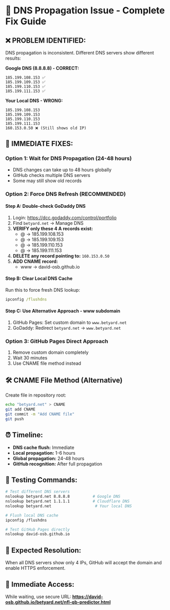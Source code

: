 # 🚨 DNS Propagation Issue - Complete Fix Guide

## ❌ **PROBLEM IDENTIFIED:**
DNS propagation is inconsistent. Different DNS servers show different results:

**Google DNS (8.8.8.8) - CORRECT:**
```
185.199.108.153 ✅
185.199.109.153 ✅  
185.199.110.153 ✅
185.199.111.153 ✅
```

**Your Local DNS - WRONG:**
```
185.199.108.153
185.199.109.153  
185.199.110.153
185.199.111.153
160.153.0.50 ❌ (Still shows old IP)
```

## 🔧 **IMMEDIATE FIXES:**

### **Option 1: Wait for DNS Propagation (24-48 hours)**
- DNS changes can take up to 48 hours globally
- GitHub checks multiple DNS servers
- Some may still show old records

### **Option 2: Force DNS Refresh (RECOMMENDED)**

#### **Step A: Double-check GoDaddy DNS**
1. Login: https://dcc.godaddy.com/control/portfolio
2. Find `betyard.net` → Manage DNS
3. **VERIFY only these 4 A records exist:**
   - @ → 185.199.108.153
   - @ → 185.199.109.153  
   - @ → 185.199.110.153
   - @ → 185.199.111.153
4. **DELETE any record pointing to:** `160.153.0.50`
5. **ADD CNAME record:**
   - www → david-osb.github.io

#### **Step B: Clear Local DNS Cache**
Run this to force fresh DNS lookup:
```cmd
ipconfig /flushdns
```

#### **Step C: Use Alternative Approach - www subdomain**
1. GitHub Pages: Set custom domain to `www.betyard.net`
2. GoDaddy: Redirect `betyard.net` → `www.betyard.net`

### **Option 3: GitHub Pages Direct Approach**
1. Remove custom domain completely
2. Wait 30 minutes  
3. Use CNAME file method instead

## 🛠️ **CNAME File Method (Alternative)**

Create file in repository root:
```bash
echo "betyard.net" > CNAME
git add CNAME
git commit -m "Add CNAME file"
git push
```

## ⏰ **Timeline:**
- **DNS cache flush:** Immediate
- **Local propagation:** 1-6 hours
- **Global propagation:** 24-48 hours
- **GitHub recognition:** After full propagation

## 🧪 **Testing Commands:**
```bash
# Test different DNS servers
nslookup betyard.net 8.8.8.8          # Google DNS
nslookup betyard.net 1.1.1.1          # Cloudflare DNS  
nslookup betyard.net                   # Your local DNS

# Flush local DNS cache
ipconfig /flushdns

# Test GitHub Pages directly
nslookup david-osb.github.io
```

## 🎯 **Expected Resolution:**
When all DNS servers show only 4 IPs, GitHub will accept the domain and enable HTTPS enforcement.

## 📱 **Immediate Access:**
While waiting, use secure URL:
**https://david-osb.github.io/betyard.net/nfl-qb-predictor.html**